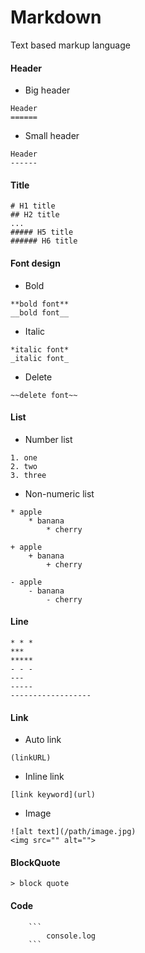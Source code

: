 # Markdown
Text based markup language

#### Header
- Big header
```
Header
======
```
- Small header
```
Header
------
```

#### Title
```
# H1 title
## H2 title
...
##### H5 title
###### H6 title
```

#### Font design
- Bold
```
**bold font**
__bold font__
```
- Italic
```
*italic font*
_italic font_
```
- Delete
```
~~delete font~~
```

#### List
- Number list
```
1. one
2. two
3. three
```
- Non-numeric list
```
* apple
    * banana
        * cherry

+ apple
    + banana
        + cherry

- apple
    - banana
        - cherry
```

#### Line
```
* * *
***
*****
- - -
---
-----
------------------
```

#### Link
- Auto link
```
(linkURL)
```
- Inline link
```
[link keyword](url)
```
- Image
```
![alt text](/path/image.jpg)
<img src="" alt="">
```

#### BlockQuote
```
> block quote
```

#### Code
```
    ```
        console.log
    ```
```
